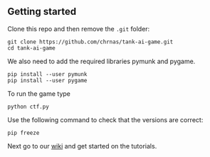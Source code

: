 ## Getting started

Clone this repo and then remove the `.git` folder:
```
git clone https://github.com/chrnas/tank-ai-game.git
cd tank-ai-game
```

We also need to add the required libraries pymunk and pygame.
```
pip install --user pymunk
pip install --user pygame
```

To run the game type
```
python ctf.py
```

Use the following command to check that the versions are correct:
```
pip freeze
```


Next go to our [wiki](https://gitlab.liu.se/tdde25/ctf/wikis/home) and get started on the tutorials.
